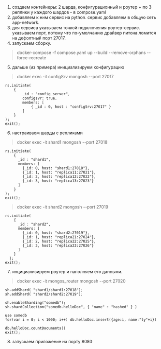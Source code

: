 1. создаем контейнеры: 2 шарда, конфигурационный и роутер + по 3 реплики у каждого шардов - в compose.yaml
2. добавляем к ним сервис на python. сервис добавляем в общую сеть app-network.
3. для сервиса указываем точкой подключения роутер-сервис. указываем порт, потому что по-умолчанию драйвер питона ломится на дефолтный порт 27017.
4. запускаем сборку. 
> docker-compose -f compose.yaml up --build --remove-orphans --force-recreate
5. дальше (из примера) инициализируем конфигурацию
> docker exec -it configSrv mongosh --port 27017
``` 
rs.initiate(
    {
        _id : "config_server",
        configsvr: true,
        members: [
            { _id : 0, host : "configSrv:27017" }
        ]
    }
);
exit();
```
6. настраиваем шарды с репликами
> docker exec -it shard1 mongosh --port 27018
``` 
rs.initiate(
    {
      _id : "shard1",
      members: [
        {_id: 0, host: "shard1:27018"},
        {_id: 1, host: "replica11:27021"},
        {_id: 2, host: "replica12:27022"},
        {_id: 3, host: "replica13:27023"}
      ]
    }
);
exit();
```

> docker exec -it shard2 mongosh --port 27019
``` 
rs.initiate(
    {
      _id : "shard2",
      members: [
        {_id: 0, host: "shard2:27019"},
        {_id: 1, host: "replica21:27024"},
        {_id: 2, host: "replica22:27025"},
        {_id: 3, host: "replica23:27026"}
      ]
    }
  );
exit();
```
7. инцициализируем роутер и наполняем его данными.
> docker exec -it mongos_router mongosh --port 27020
``` 
sh.addShard( "shard1/shard1:27018");
sh.addShard( "shard2/shard2:27019");

sh.enableSharding("somedb");
sh.shardCollection("somedb.helloDoc", { "name" : "hashed" } )

use somedb
for(var i = 0; i < 1000; i++) db.helloDoc.insert({age:i, name:"ly"+i})

db.helloDoc.countDocuments() 
exit();
```
8. запускаем приложение на порту 8080
